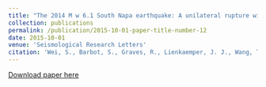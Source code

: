 ```yaml
---
title: "The 2014 M w 6.1 South Napa earthquake: A unilateral rupture with shallow asperity and rapid afterslip"
collection: publications
permalink: /publication/2015-10-01-paper-title-number-12
date: 2015-10-01
venue: 'Seismological Research Letters'
citation: 'Wei, S., Barbot, S., Graves, R., Lienkaemper, J. J., Wang, T., Hudnut, K., Fu, Y. & Helmberger, D. (2015). The 2014 M w 6.1 South Napa earthquake: A unilateral rupture with shallow asperity and rapid afterslip. Seismological Research Letters, 86(2A), 344-354.'
---
```

[Download paper here](http://academicpages.github.io/files/paper2.pdf)
